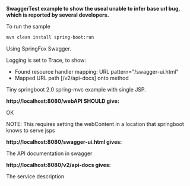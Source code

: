 <B>SwaggerTest example to show the useal unable to infer base url bug, which is reported by several developers.</B>

To run the sample

```bash
mvn clean install spring-boot:run
```

Using SpringFox Swagger.

Logging is set to Trace, to show:

- Found resource handler mapping: URL pattern="/swagger-ui.html"
- Mapped URL path [/v2/api-docs] onto method

Tiny springboot 2.0 spring-mvc example with single JSP.

<B>http://localhost:8080/webAPI __SHOULD__ give:</B>

OK

NOTE: This requires setting the webContent in a location that springboot knows to serve jsps

<B>http://localhost:8080/swagger-ui.html gives:</B>

The API documentation in swagger

<B>http://localhost:8080/v2/api-docs gives:</B>

The service description
